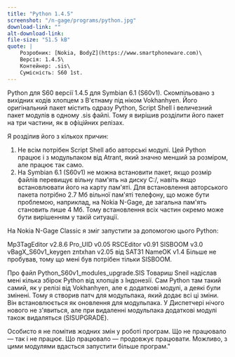 ```yaml
---
title: "Python 1.4.5"
screenshot: "/n-gage/programs/python.jpg"
download-link: ""
alt-download-link: 
file-size: "51.5 kB"
quote: |
    Розробник: [Nokia, BodyZ](https://www.smartphoneware.com)\
    Версія: 1.4.5\
    Контейнер: .sis\
    Сумісність: S60 1st.
---
```


Python для S60 версії 1.4.5 для Symbian 6.1 (S60v1). Скомпільовано з вихідних кодів хлопцем з В'єтнаму під ніком Vokhanhyen. Його оригінальний пакет містить одразу Python, Script Shell і величезний пакет модулів в одному .sis файлі. Тому я вирішив розділити його пакет на три частини, як в офіційних релізах.

Я розділив його з кількох причин:

1. Не всім потрібен Script Shell або авторські модулі. Цей Python працює і з модульпаком від Atrant, який значно менший за розміром, але працює так само.
2. На Symbian 6.1 (S60v1) не можна встановити пакет, якщо розмір файлів перевищує вільну пам'ять на диску C:/, навіть якщо встановлювати його на карту пам'яті. Для встановлення авторського пакета потрібно 2.7 Мб вільної пам'яті телефону, що може бути проблемою, наприклад, на Nokia N-Gage, де загальна пам'ять становить лише 4 Мб. Тому встановлення всіх частин окремо може бути вирішенням у такій ситуації.

На Nokia N-Gage Classic я зміг запустити за допомогою цього Python:

Mp3TagEditor v2.8.6
Pro_UID v0.05
RSCEditor v0.91
SISBOOM v3.0
vBagX_S60v1_keygen
zntxhan v2.05 від SAT31
NameOK v1.4
Більше не пробував, тому що мені був потрібен тільки SISBOOM.

Про файл Python_S60v1_modules_upgrade.SIS
Товариш Sneil надіслав мені кілька збірок Python від хлопців з Індонезії. Сам Python там такий самий, як у релізі від Vokhanhyen, але є додаткові модулі, а деякі були змінені. Тому я створив патч для модульпака, який додає всі ці зміни. Він встановлюється як оновлення для модульпака. У Диспетчері нічого нового не з'явиться, але при видаленні модульпака додаткові модулі також видаляться (SISUPGRADE).

Особисто я не помітив жодних змін у роботі програм. Що не працювало — так і не працює. Що працювало — продовжує працювати. Можливо, з цими модулями вдасться запустити більше програм."